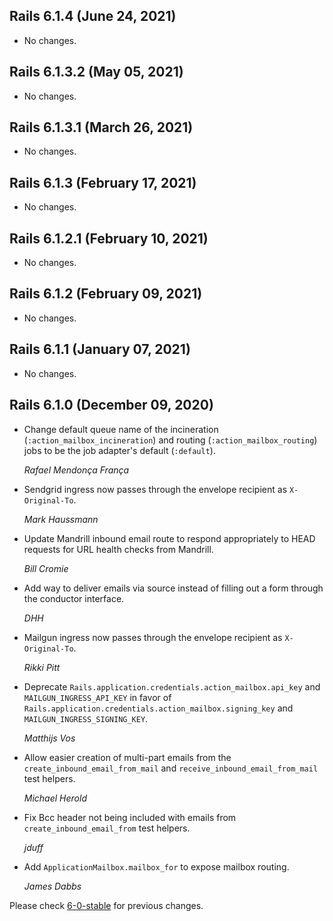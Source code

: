 ## Rails 6.1.4 (June 24, 2021)

- No changes.

## Rails 6.1.3.2 (May 05, 2021)

- No changes.

## Rails 6.1.3.1 (March 26, 2021)

- No changes.

## Rails 6.1.3 (February 17, 2021)

- No changes.

## Rails 6.1.2.1 (February 10, 2021)

- No changes.

## Rails 6.1.2 (February 09, 2021)

- No changes.

## Rails 6.1.1 (January 07, 2021)

- No changes.

## Rails 6.1.0 (December 09, 2020)

- Change default queue name of the incineration (`:action_mailbox_incineration`) and
  routing (`:action_mailbox_routing`) jobs to be the job adapter's default (`:default`).

  _Rafael Mendonça França_

- Sendgrid ingress now passes through the envelope recipient as `X-Original-To`.

  _Mark Haussmann_

- Update Mandrill inbound email route to respond appropriately to HEAD requests for URL health checks from Mandrill.

  _Bill Cromie_

- Add way to deliver emails via source instead of filling out a form through the conductor interface.

  _DHH_

- Mailgun ingress now passes through the envelope recipient as `X-Original-To`.

  _Rikki Pitt_

- Deprecate `Rails.application.credentials.action_mailbox.api_key` and `MAILGUN_INGRESS_API_KEY` in favor of `Rails.application.credentials.action_mailbox.signing_key` and `MAILGUN_INGRESS_SIGNING_KEY`.

  _Matthijs Vos_

- Allow easier creation of multi-part emails from the `create_inbound_email_from_mail` and `receive_inbound_email_from_mail` test helpers.

  _Michael Herold_

- Fix Bcc header not being included with emails from `create_inbound_email_from` test helpers.

  _jduff_

- Add `ApplicationMailbox.mailbox_for` to expose mailbox routing.

  _James Dabbs_

Please check [6-0-stable](https://github.com/rails/rails/blob/6-0-stable/actionmailbox/CHANGELOG.md) for previous changes.
